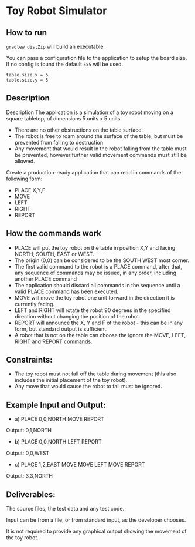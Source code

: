 # Toy Robot Simulator

## How to run
`gradlew distZip` will build an executable.

You can pass a configuration file to the application to setup the board size.
If no config is found the default `5x5` will be used.
```
table.size.x = 5
table.size.y = 5
```

## Description
Description
The application is a simulation of a toy robot moving on a square tabletop, of dimensions 5
units x 5 units.

- There are no other obstructions on the table surface.
- The robot is free to roam around the surface of the table, but must be prevented from
falling to destruction
- Any movement that would result in the robot falling from the table must be prevented,
however further valid movement commands must still be allowed.

Create a production-ready application that can read in commands of the following form:
- PLACE X,Y,F
- MOVE
- LEFT
- RIGHT
- REPORT

## How the commands work

- PLACE will put the toy robot on the table in position X,Y and facing NORTH, SOUTH,
EAST or WEST.
- The origin (0,0) can be considered to be the SOUTH WEST most corner.
- The first valid command to the robot is a PLACE command, after that, any sequence of
commands may be issued, in any order, including another PLACE command
- The application should discard all commands in the sequence until a valid PLACE
command has been executed.
- MOVE will move the toy robot one unit forward in the direction it is currently facing.
- LEFT and RIGHT will rotate the robot 90 degrees in the specified direction without
changing the position of the robot.
- REPORT will announce the X, Y and F of the robot - this can be in any form, but standard
output is sufficient.
- A robot that is not on the table can choose the ignore the MOVE, LEFT, RIGHT and
REPORT commands.

## Constraints:

- The toy robot must not fall off the table during movement (this also includes the initial
placement of the toy robot).
- Any move that would cause the robot to fall must be ignored.

## Example Input and Output:

- a)
PLACE 0,0,NORTH
MOVE
REPORT

Output: 0,1,NORTH
- b)
PLACE 0,0,NORTH
LEFT
REPORT

Output: 0,0,WEST
- c)
PLACE 1,2,EAST
MOVE
MOVE
LEFT
MOVE
REPORT

Output: 3,3,NORTH

## Deliverables:

The source files, the test data and any test code.

Input can be from a file, or from standard input, as the developer chooses.

It is not required to provide any graphical output showing the movement of the toy robot.
